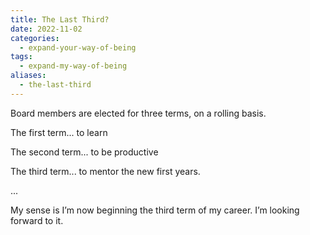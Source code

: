 ```yaml
---
title: The Last Third?
date: 2022-11-02
categories:
  - expand-your-way-of-being
tags:
  - expand-my-way-of-being
aliases:
  - the-last-third
---
```

Board members are elected for three terms, on a rolling basis.

The first term... to learn

The second term... to be productive

The third term... to mentor the new first years.

...

My sense is I’m now beginning the third term of my career. I’m looking forward to it.
